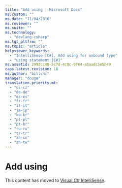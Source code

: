 ```yaml
---
title: "Add using | Microsoft Docs"
ms.custom: ""
ms.date: "11/04/2016"
ms.reviewer: ""
ms.suite: ""
ms.technology: 
  - "devlang-csharp"
ms.tgt_pltfrm: ""
ms.topic: "article"
helpviewer_keywords: 
  - "IntelliSense [C#], Add using for unbound type"
  - "using statement [C#]"
ms.assetid: 2992cc48-5c7d-4c0c-9764-a5aadc5e5b49
caps.latest.revision: 18
ms.author: "billchi"
manager: "douge"
translation.priority.mt: 
  - "cs-cz"
  - "de-de"
  - "es-es"
  - "fr-fr"
  - "it-it"
  - "ja-jp"
  - "ko-kr"
  - "pl-pl"
  - "pt-br"
  - "ru-ru"
  - "tr-tr"
  - "zh-cn"
  - "zh-tw"
---
```

# Add using
This content has moved to [Visual C# IntelliSense](../ide/visual-csharp-intellisense.md).